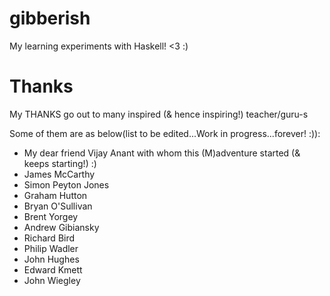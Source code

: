 # gibberish
My learning experiments with Haskell! &lt;3 :)

# Thanks

My THANKS go out to many inspired (& hence inspiring!) teacher/guru-s

Some of them are as below(list to be edited...Work in progress...forever! :)):

+ My dear friend Vijay Anant with whom this (M)adventure started (& keeps starting!) :)
+ James McCarthy
+ Simon Peyton Jones
+ Graham Hutton
+ Bryan O'Sullivan
+ Brent Yorgey
+ Andrew Gibiansky
+ Richard Bird
+ Philip Wadler
+ John Hughes
+ Edward Kmett
+ John Wiegley
